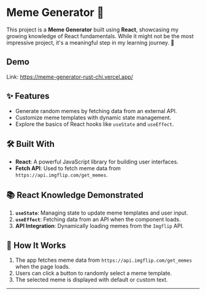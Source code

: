 # Meme Generator 🎨

This project is a **Meme Generator** built using **React**, showcasing my growing knowledge of React fundamentals. While it might not be the most impressive project, it's a meaningful step in my learning journey. 🌱



## Demo
Link: https://meme-generator-rust-chi.vercel.app/

## ✨ Features
- Generate random memes by fetching data from an external API.
- Customize meme templates with dynamic state management.
- Explore the basics of React hooks like `useState` and `useEffect`.



## 🛠️ Built With
- **React**: A powerful JavaScript library for building user interfaces.
- **Fetch API**: Used to fetch meme data from `https://api.imgflip.com/get_memes`.



## 📚 React Knowledge Demonstrated
1. **`useState`**: Managing state to update meme templates and user input.
2. **`useEffect`**: Fetching data from an API when the component loads.
3. **API Integration**: Dynamically loading memes from the `Imgflip` API.



## 🚀 How It Works
1. The app fetches meme data from `https://api.imgflip.com/get_memes` when the page loads.
2. Users can click a button to randomly select a meme template.
3. The selected meme is displayed with default or custom text.

---
